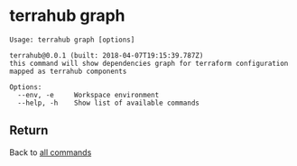 # terrahub graph

```text
Usage: terrahub graph [options]

terrahub@0.0.1 (built: 2018-04-07T19:15:39.787Z)
this command will show dependencies graph for terraform configuration mapped as terrahub components

Options:
  --env, -e     Workspace environment
  --help, -h    Show list of available commands
```

## Return

Back to [all commands](../commands-1.md)

